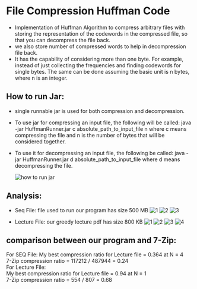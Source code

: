 # File Compression Huffman Code
  - Implementation of Huffman Algorithm to compress arbitrary files with storing the representation of the codewords in the compressed file,
    so that you can decompress the file back.
  - we also store number of compressed words to help in decompression file back.
  - It has the capability of considering more than one byte. For example, instead of just collecting the frequencies and finding codewords for single bytes.
    The same can be done assuming the basic unit is n bytes, where n is an integer.
    
## How to run Jar:
  - single runnable jar is used for both compression and decompression.
  - To use jar for compressing an input file, the following will be called:
        java -jar HuffmanRunner.jar c absolute_path_to_input_file n
    where c means compressing the file and n is the number of bytes that will be considered together.
  - To use it for decompressing an input file, the following be called: 
        java -jar HuffmanRunner.jar d absolute_path_to_input_file
    where d means decompressing the file.
    
    ![how to run jar](https://user-images.githubusercontent.com/95590176/215638049-da018822-be91-4f71-bc99-e9128f7c4fc6.jpg)
    
## Analysis:
  - Seq File: file used to run our program has size 500 MB
  ![1](https://user-images.githubusercontent.com/95590176/215638650-fea672da-e651-486b-86e9-007212f34584.jpg)
  ![2](https://user-images.githubusercontent.com/95590176/215638654-f2c5161e-1e95-48cc-8605-6e1971c30026.jpg)
  ![3](https://user-images.githubusercontent.com/95590176/215638657-a0e7fd8c-5f3e-46db-89c9-5ae92f4221f9.jpg)

  - Lecture File: our greedy lecture pdf has size 800 KB
    ![1](https://user-images.githubusercontent.com/95590176/215639194-4fcde865-b4b4-45fa-bd4f-dd734f0fad18.jpg)
    ![2](https://user-images.githubusercontent.com/95590176/215639197-9e6d6710-ce96-48a0-a10c-232c54e0f19a.jpg)
    ![3](https://user-images.githubusercontent.com/95590176/215639199-e5f0ff9d-ee37-4075-b660-3f3344e7c89d.jpg)
    ![4](https://user-images.githubusercontent.com/95590176/215639200-c758cf9f-bb32-4148-8720-5254f196061f.jpg)

## comparison between our program and 7-Zip:
  For SEQ File:
    My best compression ratio for Lecture file = 0.364 at N = 4\
    7-Zip compression ratio = 117212 / 487944 = 0.24\
  For Lecture File:\
    My best compression ratio for Lecture file = 0.94 at N = 1\
    7-Zip compression ratio = 554 / 807 = 0.68
    
  
